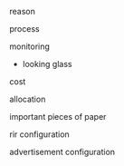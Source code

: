

reason

process

monitoring

* looking glass

cost

allocation

important pieces of paper

rir configuration

advertisement configuration

